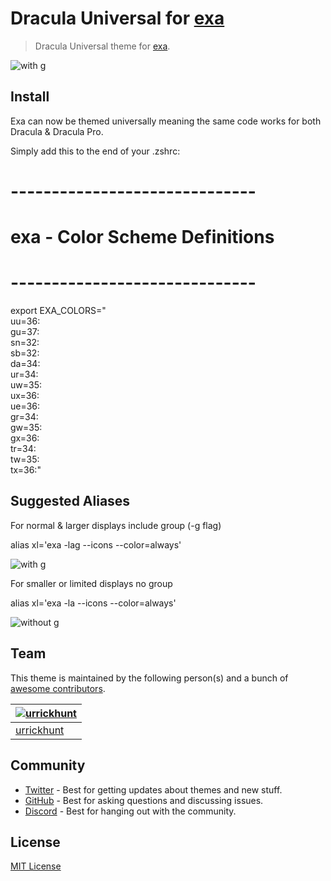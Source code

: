 # Dracula Universal for [exa](https://github.com/ogham/exa)

> Dracula Universal theme for [exa](https://github.com/ogham/exa).

![with g](https://user-images.githubusercontent.com/96319944/232498813-1e48f15b-02bd-40d5-b594-dea6fd761096.png)


## Install

Exa can now be themed universally meaning the same code works for both Dracula & Dracula Pro. 

Simply add this to the end of your .zshrc:

# ------------------------------
# exa - Color Scheme Definitions
# ------------------------------
export EXA_COLORS="\
uu=36:\
gu=37:\
sn=32:\
sb=32:\
da=34:\
ur=34:\
uw=35:\
ux=36:\
ue=36:\
gr=34:\
gw=35:\
gx=36:\
tr=34:\
tw=35:\
tx=36:"

## Suggested Aliases

For normal & larger displays include group (-g flag)

alias xl='exa -lag --icons --color=always'

![with g](https://user-images.githubusercontent.com/96319944/232499400-d2cb7569-37f8-4545-83fa-0cf0f30882fc.png)


For smaller or limited displays no group 

alias xl='exa -la --icons --color=always'

![without g](https://user-images.githubusercontent.com/96319944/232499837-15b9849f-299b-43fe-ac61-dbdcf0872ad5.png)


## Team

This theme is maintained by the following person(s) and a bunch of [awesome contributors](https://github.com/dracula/foobar/graphs/contributors).

| [![urrickhunt](https://github.com/urrickhunt.png?size=100)](https://github.com/urrickhunt) |
| ---------------------------------------------------------------------------------------- |
| [urrickhunt](https://github.com/urrickhunt)                                               |

## Community

- [Twitter](https://twitter.com/draculatheme) - Best for getting updates about themes and new stuff.
- [GitHub](https://github.com/dracula/dracula-theme/discussions) - Best for asking questions and discussing issues.
- [Discord](https://draculatheme.com/discord-invite) - Best for hanging out with the community.

## License

[MIT License](./LICENSE)
